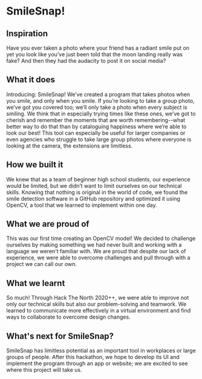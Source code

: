 # SmileSnap!

## Inspiration
Have you ever taken a photo where your friend has a radiant smile put on yet you look like you’ve just been told that the moon landing really was fake? And then they had the audacity to post it on social media?

## What it does
Introducing: SmileSnap! We’ve created a program that takes photos when you smile, and only when you smile. If you’re looking to take a group photo, we’ve got you covered too; we’ll only take a photo when every subject is smiling. We think that in especially trying times like these ones, we’ve got to cherish and remember the moments that are worth remembering--what better way to do that than by cataloguing happiness where we’re able to look our best! This tool can especially be useful for larger companies or even agencies who struggle to take large group photos where everyone is looking at the camera, the extensions are limitless.

## How we built it
We knew that as a team of beginner high school students, our experience would be limited, but we didn’t want to limit ourselves on our technical skills. Knowing that nothing is original in the world of code, we found the smile detection software in a GitHub repository and optimized it using OpenCV, a tool that we learned to implement within one day.

## What we are proud of
This was our first time creating an OpenCV model! We decided to challenge ourselves by making something we had never built and working with a language we weren't familiar with. We are proud that despite our lack of experience, we were able to overcome challenges and pull through with a project we can call our own.

## What we learnt
So much! Through Hack The North 2020++, we were able to improve not only our technical skills but also our problem-solving and teamwork. We learned to communicate more effectively in a virtual environment and find ways to collaborate to overcome design changes. 

## What's next for SmileSnap?
SmileSnap has limitless potential as an important tool in workplaces or large groups of people. After this hackathon, we hope to develop its UI and implement the program through an app or website; we are excited to see where this project will take us.
